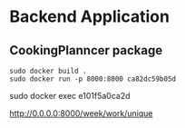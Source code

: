 # Backend Application

## CookingPlanncer package


```
sudo docker build .
sudo docker run -p 8000:8000 ca82dc59b05d
```

sudo docker exec e101f5a0ca2d



http://0.0.0.0:8000/week/work/unique


